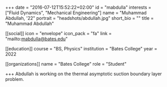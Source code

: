 +++
date = "2016-07-12T15:52:22+02:00"
id = "mabdulla"
interests = ["Fluid Dynamics", "Mechanical Engineering"]
name = "Muhammad Abdullah, '22"
portrait = "headshots/abdullah.jpg"
short_bio = ""
title = "Muhammad Abdullah"

[[social]]
    icon = "envelope"
    icon_pack = "fa"
    link = "mailto:mabdulla@bates.edu"

[[education]]
    course = "BS, Physics"
    institution = "Bates College"
    year = 2022

[[organizations]]
    name = "Bates College"
    role = "Student"

+++ 
Abdullah is working on the thermal asymptotic suction boundary layer problem.



